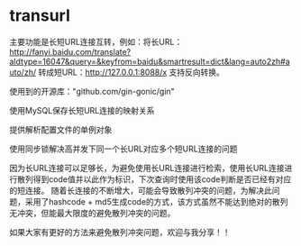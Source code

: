 # transurl

主要功能是长短URL连接互转，例如：将长URL：http://fanyi.baidu.com/translate?aldtype=16047&query=&keyfrom=baidu&smartresult=dict&lang=auto2zh#auto/zh/
转成短URL：http://127.0.0.1:8088/x
支持反向转换。

使用到的开源库："github.com/gin-gonic/gin"

使用MySQL保存长短URL连接的映射关系

提供解析配置文件的单例对象

使用同步锁解决高并发下同一个长URL对应多个短URL连接的问题

因为长URL连接可以足够长，为避免使用长URL连接进行检索，使用长URL连接进行散列得到code值并以此作为标识，下次查询时使用该code判断是否已经有对应的短连接。
随着长连接的不断增大，可能会导致散列冲突的问题，为解决此问题，采用了hashcode + md5生成code的方式，该方式虽然不能达到绝对的散列无冲突，但能最大限度的避免散列冲突的问题。

如果大家有更好的方法来避免散列冲突问题，欢迎与我分享！！


